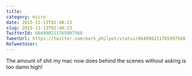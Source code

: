 ```yaml
---
title: 
category: micro
date: 2015-11-13T02:48:23
slug: 2015-11-13T02:48:23
TwitterId: 664998211765997568
TweetUrl: https://twitter.com/mark_philpot/status/664998211765997568
ReTweetUser: 
---
```


The amount of shit my mac now does behind the scenes without asking is too damn high!